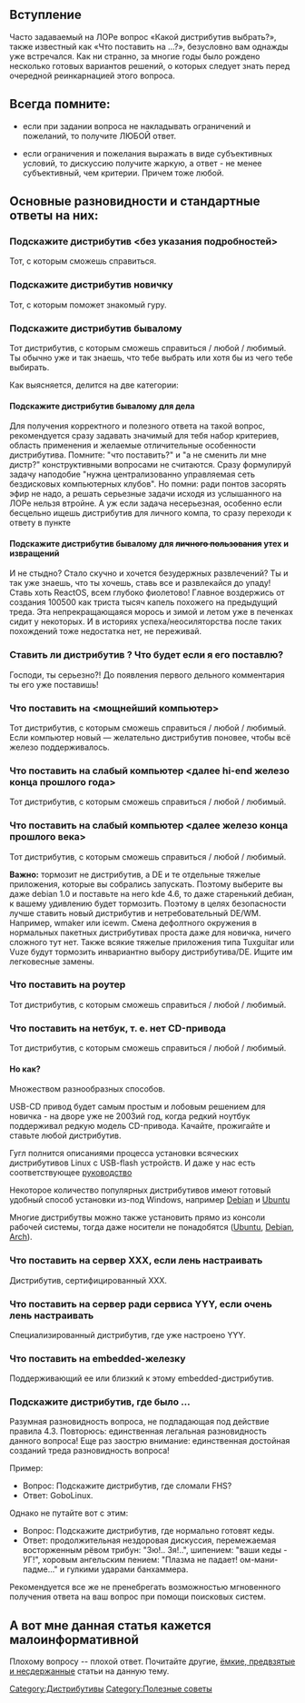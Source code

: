 ## Вступление

Часто задаваемый на ЛОРе вопрос «Какой дистрибутив выбрать?», также
известный как «Что поставить на …?», безусловно вам однажды уже
встречался. Как ни странно, за многие годы было рождено несколько
готовых вариантов решений, о которых следует знать перед очередной
реинкарнацией этого вопроса.

## Всегда помните:

  - если при задании вопроса не накладывать ограничений и пожеланий, то
    получите ЛЮБОЙ ответ.

<!-- end list -->

  - если ограничения и пожелания выражать в виде субъективных условий,
    то дискуссию получите жаркую, а ответ - не менее субъективный, чем
    критерии. Причем тоже любой.

## Основные разновидности и стандартные ответы на них:

### Подскажите дистрибутив <без указания подробностей>

Тот, с которым сможешь справиться.

### Подскажите дистрибутив новичку

Тот, с которым поможет знакомый гуру.

### Подскажите дистрибутив бывалому

Тот дистрибутив, с которым сможешь справиться / любой / любимый. Ты
обычно уже и так знаешь, что тебе выбрать или хотя бы из чего тебе
выбирать.

Как выясняется, делится на две категории:

#### Подскажите дистрибутив бывалому для дела

Для получения корректного и полезного ответа на такой вопрос,
рекомендуется сразу задавать значимый для тебя набор
критериев, область применения и желаемые отличительные
особенности дистрибутива. Помните: "что поставить?" и "а не
сменить ли мне дистр?" конструктивными вопросами не считаются. Сразу
формулируй задачу наподобие "нужна централизованно управляемая сеть
бездисковых компьютерных клубов". Но помни: ради понтов засорять
эфир не надо, а решать серьезные задачи исходя из услышанного на ЛОРе
нельзя втройне. А уж если задача несерьезная, особенно если бесцельно
ищешь дистрибутив для личного компа, то сразу переходи к ответу в
пункте

#### Подскажите дистрибутив бывалому для <s>личного пользования</s> утех и извращений

И не стыдно? Стало скучно и хочется безудержных развлечений? Ты и так
уже знаешь, что ты хочешь, ставь все и развлекайся до упаду\! Ставь
хоть ReactOS, всем глубоко фиолетово\! Главное воздержись от создания
100500 как триста тысяч капель похожего на предыдущий треда. Эта
непрекращающаяся морось и зимой и летом уже в печенках сидит у
некоторых. И в историях успеха/неосиляторства после таких похождений
тоже недостатка нет, не переживай.

### Ставить ли дистрибутив <ABC>? Что будет если я его поставлю?

Господи, ты серьезно?\! До появления первого дельного комментария ты его
уже поставишь\!

### Что поставить на <мощнейший компьютер>

Тот дистрибутив, с которым сможешь справиться / любой / любимый. Если
компьютер новый — желательно дистрибутив поновее, чтобы всё железо
поддерживалось.

### Что поставить на слабый компьютер <далее hi-end железо конца прошлого года>

Тот дистрибутив, с которым сможешь справиться / любой / любимый.

### Что поставить на слабый компьютер <далее железо конца прошлого века>

Тот дистрибутив, с которым сможешь справиться / любой / любимый.

**Важно:** тормозит не дистрибутив, а DE и те отдельные тяжелые
приложения, которые вы собрались запускать. Поэтому выберите вы
даже debian 1.0 и поставьте на него kde 4.6, то даже старенький дебиан,
к вашему удивлению будет тормозить. Поэтому в целях безопасности лучше
ставить новый дистрибутив и нетребовательный DE/WM. Например, wmaker
или icewm. Смена дефолтного окружения в нормальных пакетных
дистрибутивах проста даже для новичка, ничего сложного тут
нет. Также всякие тяжелые приложения типа Tuxguitar или Vuze будут
тормозить инвариантно выбору дистрибутива/DE. Ищите им легковесные
замены.

### Что поставить на роутер

Тот дистрибутив, с которым сможешь справиться / любой / любимый.

### Что поставить на нетбук, т. е. нет CD-привода

Тот дистрибутив, с которым сможешь справиться / любой / любимый.

#### Но как?

Множеством разнообразных способов.

USB-CD привод будет самым простым и лобовым решением для новичка - на
дворе уже не 2003ий год, когда редкий ноутбук поддерживал редкую
модель CD-привода. Качайте, прожигайте и ставьте любой дистрибутив.

Гугл полнится описаниями процесса установки всяческих дистрибутивов
Linux с USB-flash устройств. И даже у нас есть соответствующее
[руководство](http://www.linux.org.ru/wiki/en/Установка_без_CD)

Некоторое количество популярных дистрибутивов имеют готовый удобный
способ установки из-под Windows, например
[Debian](http://www.goodbye-windows.com) и
[Ubuntu](https://wiki.ubuntu.com/WubiGuide)

Многие дистрибутвы можно также установить прямо из консоли рабочей
системы, тогда даже носители не понадобятся
([Ubuntu](Установка_Ubuntu_через_другой_GNU_Linux_\(debootstrap\)),
[Debian](Установка_Debian_через_другой_GNU_Linux_\(debootstrap\)),
[Arch](https://wiki.archlinux.org/index.php/Install_from_Existing_Linux)).

### Что поставить на сервер XXX, если лень настраивать

Дистрибутив, сертифицированный ХХХ.

### Что поставить на сервер ради сервиса YYY, если очень лень настраивать

Специализированный дистрибутив, где уже настроено YYY.

### Что поставить на embedded-железку

Поддерживающий ее или близкий к этому embedded-дистрибутив.

### Подскажите дистрибутив, где было ...

Разумная разновидность вопроса, не подпадающая под действие правила 4.3.
Повторюсь: единственная легальная разновидность данного вопроса\! Еще
раз заострю внимание: единственная достойная созданий треда
разновидность вопроса\!

Пример:

  - Вопрос: Подскажите дистрибутив, где сломали FHS?
  - Ответ: GoboLinux.

Однако не путайте вот с этим:

  - Вопрос: Подскажите дистрибутив, где нормально готовят кеды.
  - Ответ: продолжительная нездоровая дискуссия, перемежаемая
    восторженным рёвом трибун: "Зю\!.. Зя\!..", шипением:
    "ваши кеды - УГ\!", хоровым ангельским пением: "Плазма не
    падает\! ом-мани-падме..." и гулкими ударами банхаммера.

Рекомендуется все же не пренебрегать возможностью мгновенного получения
ответа на ваш вопрос при помощи поисковых систем.

## А вот мне данная статья кажется малоинформативной

Плохому вопросу -- плохой ответ. Почитайте другие, [ёмкие, предвзятые и
несдержанные](http://choosing-linux-distro.for-idiots.tk) статьи на
данную тему.

[Category:Дистрибутивы](Category:Дистрибутивы)
[Category:Полезные советы](Category:Полезные_советы)